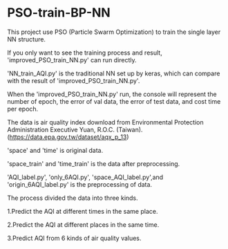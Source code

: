 # PSO-train-BP-NN
This project use PSO (Particle Swarm Optimization) to train the single layer NN structure.

If you only want to see the training process and result, 'improved_PSO_train_NN.py' can run directly.

'NN_train_AQI.py' is the traditional NN set up by keras, which can compare with the result of 'improved_PSO_train_NN.py'.

When the 'improved_PSO_train_NN.py' run, the console will represent the number of epoch, the error of val data, the error of test data, and cost time per epoch.

The data is air quality index download from Environmental Protection Administration Executive Yuan, R.O.C. (Taiwan). (https://data.epa.gov.tw/dataset/aqx_p_13)

'space' and 'time' is original data.

'space_train' and 'time_train' is the data after preprocessing.

'AQI_label.py', 'only_6AQI.py', 'space_AQI_label.py',and 'origin_6AQI_label.py' is the preprocessing of data.

The process divided the data into three kinds.

1.Predict the AQI at different times in the same place.

2.Predict the AQI at different places in the same time.

3.Predict AQI from 6 kinds of air quality values.
  
  
